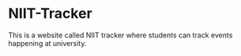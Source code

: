 # NIIT-Tracker
This is a website called NIIT tracker where students can track events happening at university. 
